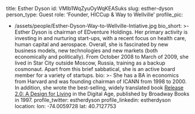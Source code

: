 title: Esther Dyson
id: VMlb1WqZyuOyWqKEASuks
slug: esther-dyson
person_type: Guest
role: 'Founder, HICCup & Way to Wellville'
profile_pic:
  - /assets/people/Esther-Dyson-Way-to-Wellville-Intiative.jpg
bio_short: >-
  Esther Dyson is chairman of EDventure Holdings. Her primary activity is
  investing in and nurturing start-ups, with a recent focus on health care,
  human capital and aerospace. Overall, she is fascinated by new business
  models, new technologies and new markets (both economically and politically).
  From October 2008 to March of 2009, she lived in Star City outside Moscow,
  Russia, training as a backup cosmonaut. Apart from this brief sabbatical, she
  is an active board member for a variety of startups.
bio: >-
  She has a BA in economics from Harvard and was founding chairman of ICANN from
  1998 to 2000. In addition, she wrote the best-selling, widely translated book
  [Release 2.0: A Design for
  Living](http://www.amazon.com/exec/obidos/ASIN/0767900111/) in the Digital
  Age, published by Broadway Books in 1997.
profile_twitter: estherdyson
profile_linkedin: estherdyson
location:
  lon: -74.0059728
  lat: 40.7127753
